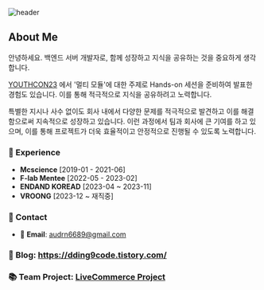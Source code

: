 ![header](https://github.com/kang-jae-heok/kang-jae-heok/assets/79886603/b8a91a8e-a8c6-40b5-8dbd-670ff73810cb)


## About Me
안녕하세요. 백엔드 서버 개발자로, 함께 성장하고 지식을 공유하는 것을 중요하게 생각합니다.


[YOUTHCON23](https://shorturl.at/blGJW) 에서 '멀티 모듈'에 대한 주제로 Hands-on 세션을 준비하여 발표한 경험도 있습니다. 이를 통해 적극적으로 지식을 공유하려고 노력합니다.

특별한 지시나 사수 없이도 회사 내에서 다양한 문제를 적극적으로 발견하고 이를 해결함으로써 지속적으로 성장하고 있습니다. 이런 과정에서 팀과 회사에 큰 기여를 하고 있으며, 이를 통해 프로젝트가 더욱 효율적이고 안정적으로 진행될 수 있도록 노력합니다.

### 💼 Experience

- **Mcscience** [2019-01 - 2021-06]
- **F-lab Mentee** [2022-05 - 2023-02]
- **ENDAND KOREAD** [2023-04 ~ 2023-11]
- **VROONG** [2023-12 ~ 재직중]

### 🤝 Contact

- 📧 **Email**: audrn6689@gmail.com


### 📜 Blog: https://dding9code.tistory.com/
### 📚 Team Project: [LiveCommerce Project](https://github.com/dding94/LiveCommerce)

<!--END_SECTION:waka-->
